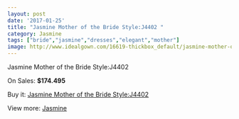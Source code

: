 ```yaml
---
layout: post
date: '2017-01-25'
title: "Jasmine Mother of the Bride Style:J4402 "
category: Jasmine
tags: ["bride","jasmine","dresses","elegant","mother"]
image: http://www.idealgown.com/16619-thickbox_default/jasmine-mother-of-the-bride-style-j4402-.jpg
---
```

Jasmine Mother of the Bride Style:J4402 

On Sales: **$174.495**
<a href="https://www.idealgown.com/en/jasmine/6614-jasmine-mother-of-the-bride-style-j4402-.html"><amp-img layout="responsive" width="600" height="600" src="//www.idealgown.com/16619-thickbox_default/jasmine-mother-of-the-bride-style-j4402-.jpg" alt="Jasmine Mother of the Bride Style:J4402  0" /></a>
<a href="https://www.idealgown.com/en/jasmine/6614-jasmine-mother-of-the-bride-style-j4402-.html"><amp-img layout="responsive" width="600" height="600" src="//www.idealgown.com/16620-thickbox_default/jasmine-mother-of-the-bride-style-j4402-.jpg" alt="Jasmine Mother of the Bride Style:J4402  1" /></a>

Buy it: [Jasmine Mother of the Bride Style:J4402 ](https://www.idealgown.com/en/jasmine/6614-jasmine-mother-of-the-bride-style-j4402-.html "Jasmine Mother of the Bride Style:J4402 ")

View more: [Jasmine](https://www.idealgown.com/en/14-jasmine "Jasmine")